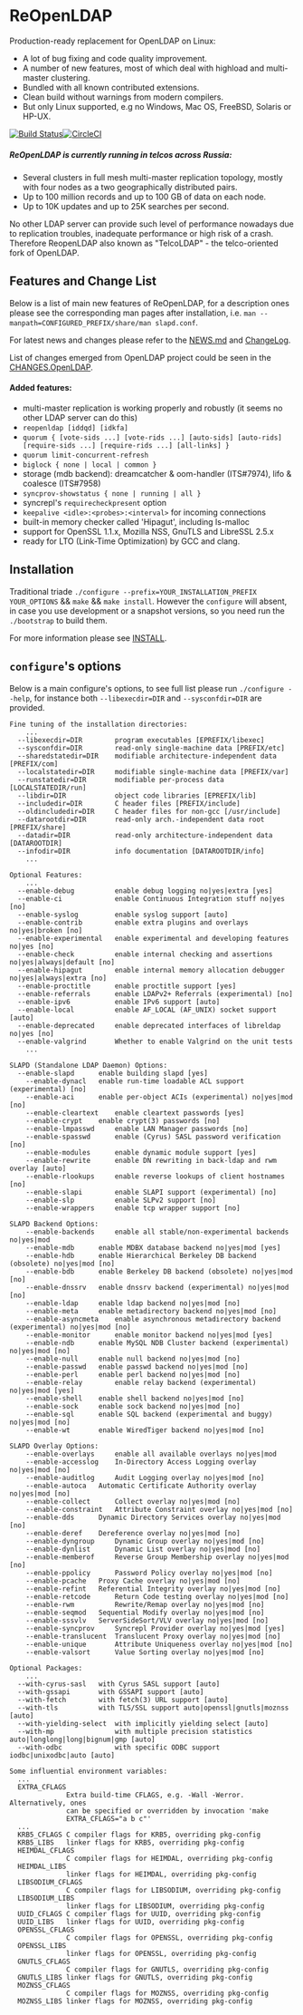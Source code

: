 ReOpenLDAP
==========

Production-ready replacement for OpenLDAP on Linux:

 - A lot of bug fixing and code quality improvement.
 - A number of new features, most of which deal with highload and multi-master clustering.
 - Bundled with all known contributed extensions.
 - Clean build without warnings from modern compilers.
 - But only Linux supported, e.g no Windows, Mac OS, FreeBSD, Solaris or HP-UX.

[![Build Status](https://travis-ci.org/leo-yuriev/ReOpenLDAP.svg?branch=devel)](https://travis-ci.org/leo-yuriev/ReOpenLDAP)[![CircleCI](https://circleci.com/gh/leo-yuriev/ReOpenLDAP/tree/devel.svg?style=svg)](https://circleci.com/gh/leo-yuriev/ReOpenLDAP/tree/devel)

##### ReOpenLDAP is currently running in telcos across Russia:
 * Several clusters in full mesh multi-master replication topology, mostly with four nodes as a two geographically distributed pairs.
 * Up to 100 million records and up to 100 GB of data on each node.
 * Up to 10K updates and up to 25K searches per second.

No other LDAP server can provide such level of performance nowadays
due to replication troubles, inadequate performance or high risk of a crash.
Therefore ReopenLDAP also known as "TelcoLDAP" - the telco-oriented fork of OpenLDAP.


Features and Change List
------------------------

Below is a list of main new features of ReOpenLDAP, for a description ones please see the corresponding man pages after installation, i.e. `man --manpath=CONFIGURED_PREFIX/share/man slapd.conf`.

For latest news and changes please refer to the [NEWS.md](NEWS.md) and [ChangeLog](ChangeLog).

List of changes emerged from OpenLDAP project could be seen in the [CHANGES.OpenLDAP](CHANGES.OpenLDAP).

#### Added features:
 * multi-master replication is working properly and robustly (it seems no other LDAP server can do this)
 * `reopenldap [iddqd] [idkfa]`
 * `quorum { [vote-sids ...] [vote-rids ...] [auto-sids] [auto-rids] [require-sids ...] [require-rids ...] [all-links] }`
 * `quorum limit-concurrent-refresh`
 * `biglock { none | local | common }`
 * storage (mdb backend): dreamcatcher & oom-handler (ITS#7974), lifo & coalesce (ITS#7958)
 * `syncprov-showstatus { none | running | all }`
 * syncrepl's `requirecheckpresent` option
 * `keepalive <idle>:<probes>:<interval>` for incoming connections
 * built-in memory checker called 'Hipagut', including ls-malloc
 * support for OpenSSL 1.1.x, Mozilla NSS, GnuTLS and LibreSSL 2.5.x
 * ready for LTO (Link-Time Optimization) by GCC and clang.


Installation
------------

Traditional triade `./configure --prefix=YOUR_INSTALLATION_PREFIX YOUR_OPTIONS` && `make` && `make install`. However the `configure` will absent, in case you use development or a snapshot versions,
so you need run the `./bootstrap` to build them.

For more information please see [INSTALL](INSTALL).


`configure`'s options
---------------------

Below is a main configure's options, to see full list please run `./configure --help`,
for instance both `--libexecdir=DIR` and `--sysconfdir=DIR` are provided.

```
Fine tuning of the installation directories:
    ...
  --libexecdir=DIR        program executables [EPREFIX/libexec]
  --sysconfdir=DIR        read-only single-machine data [PREFIX/etc]
  --sharedstatedir=DIR    modifiable architecture-independent data [PREFIX/com]
  --localstatedir=DIR     modifiable single-machine data [PREFIX/var]
  --runstatedir=DIR       modifiable per-process data [LOCALSTATEDIR/run]
  --libdir=DIR            object code libraries [EPREFIX/lib]
  --includedir=DIR        C header files [PREFIX/include]
  --oldincludedir=DIR     C header files for non-gcc [/usr/include]
  --datarootdir=DIR       read-only arch.-independent data root [PREFIX/share]
  --datadir=DIR           read-only architecture-independent data [DATAROOTDIR]
  --infodir=DIR           info documentation [DATAROOTDIR/info]
    ...

Optional Features:
    ...
  --enable-debug          enable debug logging no|yes|extra [yes]
  --enable-ci             enable Continuous Integration stuff no|yes [no]
  --enable-syslog         enable syslog support [auto]
  --enable-contrib        enable extra plugins and overlays no|yes|broken [no]
  --enable-experimental   enable experimental and developing features no|yes [no]
  --enable-check          enable internal checking and assertions no|yes|always|default [no]
  --enable-hipagut        enable internal memory allocation debugger no|yes|always|extra [no]
  --enable-proctitle      enable proctitle support [yes]
  --enable-referrals      enable LDAPv2+ Referrals (experimental) [no]
  --enable-ipv6           enable IPv6 support [auto]
  --enable-local          enable AF_LOCAL (AF_UNIX) socket support [auto]
  --enable-deprecated     enable deprecated interfaces of libreldap no|yes [no]
  --enable-valgrind       Whether to enable Valgrind on the unit tests
    ...

SLAPD (Standalone LDAP Daemon) Options:
  --enable-slapd	  enable building slapd [yes]
    --enable-dynacl	  enable run-time loadable ACL support (experimental) [no]
    --enable-aci	  enable per-object ACIs (experimental) no|yes|mod [no]
    --enable-cleartext	  enable cleartext passwords [yes]
    --enable-crypt	  enable crypt(3) passwords [no]
    --enable-lmpasswd	  enable LAN Manager passwords [no]
    --enable-spasswd	  enable (Cyrus) SASL password verification [no]
    --enable-modules	  enable dynamic module support [yes]
    --enable-rewrite	  enable DN rewriting in back-ldap and rwm overlay [auto]
    --enable-rlookups	  enable reverse lookups of client hostnames [no]
    --enable-slapi        enable SLAPI support (experimental) [no]
    --enable-slp          enable SLPv2 support [no]
    --enable-wrappers	  enable tcp wrapper support [no]

SLAPD Backend Options:
    --enable-backends	  enable all stable/non-experimental backends no|yes|mod
    --enable-mdb	  enable MDBX database backend no|yes|mod [yes]
    --enable-hdb	  enable Hierarchical Berkeley DB backend (obsolete) no|yes|mod [no]
    --enable-bdb	  enable Berkeley DB backend (obsolete) no|yes|mod [no]
    --enable-dnssrv	  enable dnssrv backend (experimental) no|yes|mod [no]
    --enable-ldap	  enable ldap backend no|yes|mod [no]
    --enable-meta	  enable metadirectory backend no|yes|mod [no]
    --enable-asyncmeta	  enable asynchronous metadirectory backend (experimental) no|yes|mod [no]
    --enable-monitor	  enable monitor backend no|yes|mod [yes]
    --enable-ndb	  enable MySQL NDB Cluster backend (experimental) no|yes|mod [no]
    --enable-null	  enable null backend no|yes|mod [no]
    --enable-passwd	  enable passwd backend no|yes|mod [no]
    --enable-perl	  enable perl backend no|yes|mod [no]
    --enable-relay  	  enable relay backend (experimental) no|yes|mod [yes]
    --enable-shell	  enable shell backend no|yes|mod [no]
    --enable-sock	  enable sock backend no|yes|mod [no]
    --enable-sql	  enable SQL backend (experimental and buggy) no|yes|mod [no]
    --enable-wt		  enable WiredTiger backend no|yes|mod [no]

SLAPD Overlay Options:
    --enable-overlays	  enable all available overlays no|yes|mod
    --enable-accesslog	  In-Directory Access Logging overlay no|yes|mod [no]
    --enable-auditlog	  Audit Logging overlay no|yes|mod [no]
    --enable-autoca	  Automatic Certificate Authority overlay no|yes|mod [no]
    --enable-collect	  Collect overlay no|yes|mod [no]
    --enable-constraint	  Attribute Constraint overlay no|yes|mod [no]
    --enable-dds  	  Dynamic Directory Services overlay no|yes|mod [no]
    --enable-deref	  Dereference overlay no|yes|mod [no]
    --enable-dyngroup	  Dynamic Group overlay no|yes|mod [no]
    --enable-dynlist	  Dynamic List overlay no|yes|mod [no]
    --enable-memberof	  Reverse Group Membership overlay no|yes|mod [no]
    --enable-ppolicy	  Password Policy overlay no|yes|mod [no]
    --enable-pcache	  Proxy Cache overlay no|yes|mod [no]
    --enable-refint	  Referential Integrity overlay no|yes|mod [no]
    --enable-retcode	  Return Code testing overlay no|yes|mod [no]
    --enable-rwm       	  Rewrite/Remap overlay no|yes|mod [no]
    --enable-seqmod	  Sequential Modify overlay no|yes|mod [no]
    --enable-sssvlv	  ServerSideSort/VLV overlay no|yes|mod [no]
    --enable-syncprov	  Syncrepl Provider overlay no|yes|mod [yes]
    --enable-translucent  Translucent Proxy overlay no|yes|mod [no]
    --enable-unique       Attribute Uniqueness overlay no|yes|mod [no]
    --enable-valsort      Value Sorting overlay no|yes|mod [no]

Optional Packages:
    ...
  --with-cyrus-sasl	  with Cyrus SASL support [auto]
  --with-gssapi		  with GSSAPI support [auto]
  --with-fetch		  with fetch(3) URL support [auto]
  --with-tls		  with TLS/SSL support auto|openssl|gnutls|moznss [auto]
  --with-yielding-select  with implicitly yielding select [auto]
  --with-mp               with multiple precision statistics auto|longlong|long|bignum|gmp [auto]
  --with-odbc             with specific ODBC support iodbc|unixodbc|auto [auto]

Some influential environment variables:
  ...
  EXTRA_CFLAGS
              Extra build-time CFLAGS, e.g. -Wall -Werror. Alternatively, ones
              can be specified or overridden by invocation 'make
              EXTRA_CFLAGS="a b c"'
  ...
  KRB5_CFLAGS C compiler flags for KRB5, overriding pkg-config
  KRB5_LIBS   linker flags for KRB5, overriding pkg-config
  HEIMDAL_CFLAGS
              C compiler flags for HEIMDAL, overriding pkg-config
  HEIMDAL_LIBS
              linker flags for HEIMDAL, overriding pkg-config
  LIBSODIUM_CFLAGS
              C compiler flags for LIBSODIUM, overriding pkg-config
  LIBSODIUM_LIBS
              linker flags for LIBSODIUM, overriding pkg-config
  UUID_CFLAGS C compiler flags for UUID, overriding pkg-config
  UUID_LIBS   linker flags for UUID, overriding pkg-config
  OPENSSL_CFLAGS
              C compiler flags for OPENSSL, overriding pkg-config
  OPENSSL_LIBS
              linker flags for OPENSSL, overriding pkg-config
  GNUTLS_CFLAGS
              C compiler flags for GNUTLS, overriding pkg-config
  GNUTLS_LIBS linker flags for GNUTLS, overriding pkg-config
  MOZNSS_CFLAGS
              C compiler flags for MOZNSS, overriding pkg-config
  MOZNSS_LIBS linker flags for MOZNSS, overriding pkg-config
```
